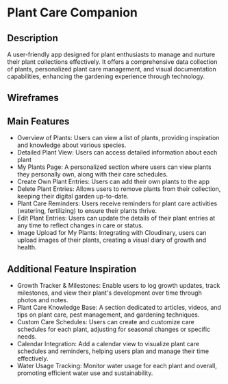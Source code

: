 # Plant Care Companion

## Description

A user-friendly app designed for plant enthusiasts to manage and nurture their plant collections effectively. It offers a comprehensive data collection of plants, personalized plant care management, and visual documentation capabilities, enhancing the gardening experience through technology.

## Wireframes

## Main Features

- Overview of Plants: Users can view a list of plants, providing inspiration and knowledge about various species.
- Detailed Plant View: Users can access detailed information about each plant
- My Plants Page: A personalized section where users can view plants they personally own, along with their care schedules.
- Create Own Plant Entries: Users can add their own plants to the app
- Delete Plant Entries: Allows users to remove plants from their collection, keeping their digital garden up-to-date.
- Plant Care Reminders: Users receive reminders for plant care activities (watering, fertilizing) to ensure their plants thrive.
- Edit Plant Entries: Users can update the details of their plant entries at any time to reflect changes in care or status.
- Image Upload for My Plants: Integrating with Cloudinary, users can upload images of their plants, creating a visual diary of growth and health.

## Additional Feature Inspiration

- Growth Tracker & Milestones: Enable users to log growth updates, track milestones, and view their plant's development over time through photos and notes.
- Plant Care Knowledge Base: A section dedicated to articles, videos, and tips on plant care, pest management, and gardening techniques.
- Custom Care Schedules: Users can create and customize care schedules for each plant, adjusting for seasonal changes or specific needs.
- Calendar Integration: Add a calendar view to visualize plant care schedules and reminders, helping users plan and manage their time effectively.
- Water Usage Tracking: Monitor water usage for each plant and overall, promoting efficient water use and sustainability.
